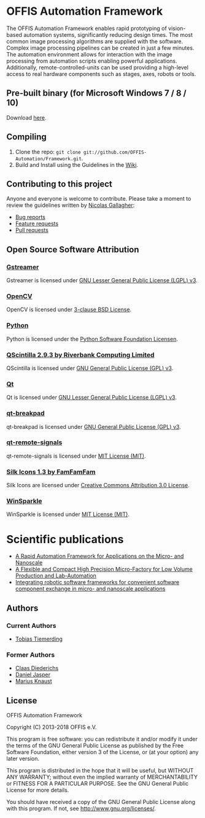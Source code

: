 # OFFIS Automation Framework

The OFFIS Automation Framework enables rapid prototyping of vision-based automation systems, significantly reducing design times. The most common image processing algorithms are supplied with the software. Complex image processing pipelines can be created in just a few minutes. The automation environment allows for interaction with the image processing from automation scripts enabling powerful applications. Additionally, remote-controlled-units can be used providing a high-level access to real hardware components such as stages, axes, robots or tools. 

## Pre-built binary (for Microsoft Windows 7 / 8 / 10)

Download [here](http://134.106.47.224:8080/userContent/Framework/latest/OFFIS-Automation-Framework-Setup-nightly-build.exe).

## Compiling

1. Clone the repo: `git clone git://github.com/OFFIS-Automation/Framework.git`.
2. Build and Install using the Guidelines in the [Wiki](https://github.com/OFFIS-Automation/Framework/wiki).

## Contributing to this project

Anyone and everyone is welcome to contribute. Please take a moment to
review the guidelines written by [Nicolas Gallagher](https://github.com/necolas/):

* [Bug reports](https://github.com/necolas/issue-guidelines/blob/master/CONTRIBUTING.md#bugs)
* [Feature requests](https://github.com/necolas/issue-guidelines/blob/master/CONTRIBUTING.md#features)
* [Pull requests](https://github.com/necolas/issue-guidelines/blob/master/CONTRIBUTING.md#pull-requests)

## Open Source Software Attribution

<h3><a href="">Gstreamer</a></h3>
Gstreamer is licensed under <a href="https://www.gnu.org/licenses/lgpl-3.0.en.html">GNU Lesser General Public License (LGPL) v3</a>.
 
<h3><a href="http://opencv.org/">OpenCV</a></h3>
OpenCV is licensed under <a href="http://opencv.org/license.html">3-clause BSD License</a>.

<h3><a href="https://python.org">Python</a></h3>
Python is licensed under the <a href="https://docs.python.org/3/license.html">Python Software Foundation Licensen</a>. 

<h3><a href="https://www.riverbankcomputing.com/software/qscintilla/intro">QScintilla 2.9.3 by Riverbank Computing Limited</a></h3>
QScintilla is licensed under <a href="https://www.gnu.org/licenses/gpl-3.0.en.html">GNU General Public License (GPL) v3</a>.

<h3><a href="https://www.qt.io/">Qt</a></h3>
Qt is licensed under <a href="https://www.gnu.org/licenses/lgpl-3.0.en.html">GNU Lesser General Public License (LGPL) v3</a>.

<h3><a href="https://github.com/wk8/qt-breakpad">qt-breakpad</a></h3>
qt-breakpad is licensed under <a href="https://www.gnu.org/licenses/gpl-3.0.en.html">GNU General Public License (GPL) v3</a>.

<h3><a href="https://github.com/OFFIS-Automation/qt-remote-signals">qt-remote-signals</a></h3>
qt-remote-signals is licensed under <a href="https://opensource.org/licenses/MIT">MIT License (MIT)</a>.

<h3><a href="http://www.famfamfam.com/lab/icons/silk/">Silk Icons 1.3 by FamFamFam</a></h3>
Silk Icons are licensed under <a href="https://creativecommons.org/licenses/by/3.0/">Creative Commons Attribution 3.0 License</a>.

<h3><a href="https://winsparkle.org/">WinSparkle</a></h3>
WinSparkle is licensed under <a href="https://opensource.org/licenses/MIT">MIT License (MIT)</a>.

# Scientific publications

* [A Rapid Automation Framework for Applications on the Micro- and Nanoscale](http://www.araa.asn.au/acra/acra2013/papers/pap110s1-file1.pdf)
* [A Flexible and Compact High Precision Micro-Factory for Low Volume Production and Lab-Automation](http://ieeexplore.ieee.org/xpl/articleDetails.jsp?tp=&arnumber=6840168)
* [Integrating robotic software frameworks for convenient software component exchange in micro- and nanoscale applications](http://ieeexplore.ieee.org/xpl/articleDetails.jsp?tp=&arnumber=6878207)

## Authors
### Current Authors
- [Tobias Tiemerding](https://github.com/honkmaster/)

### Former Authors
- [Claas Diederichs](https://github.com/claasd/)
- [Daniel Jasper](mailto:djasper@google.com)
- [Marius Knaust](https://github.com/mariusknaust/)

## License

OFFIS Automation Framework

Copyright (C) 2013-2018 OFFIS e.V.

This program is free software: you can redistribute it and/or modify
it under the terms of the GNU General Public License as published by
the Free Software Foundation, either version 3 of the License, or
(at your option) any later version.

This program is distributed in the hope that it will be useful,
but WITHOUT ANY WARRANTY; without even the implied warranty of
MERCHANTABILITY or FITNESS FOR A PARTICULAR PURPOSE.  See the
GNU General Public License for more details.

You should have received a copy of the GNU General Public License
along with this program.  If not, see <http://www.gnu.org/licenses/>.
